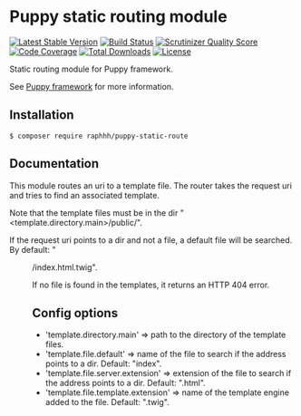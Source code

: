 # Puppy static routing module

[![Latest Stable Version](https://poser.pugx.org/raphhh/puppy-static-route/v/stable.svg)](https://packagist.org/packages/raphhh/puppy-static-route)
[![Build Status](https://travis-ci.org/Raphhh/puppy-static-route.png)](https://travis-ci.org/Raphhh/puppy-static-route)
[![Scrutinizer Quality Score](https://scrutinizer-ci.com/g/Raphhh/puppy-static-route/badges/quality-score.png?b=master)](https://scrutinizer-ci.com/g/Raphhh/puppy-static-route/)
[![Code Coverage](https://scrutinizer-ci.com/g/Raphhh/puppy-static-route/badges/coverage.png?b=master)](https://scrutinizer-ci.com/g/Raphhh/puppy-static-route/)
[![Total Downloads](https://poser.pugx.org/raphhh/puppy-static-route/downloads.svg)](https://packagist.org/packages/raphhh/puppy-static-route)
[![License](https://poser.pugx.org/raphhh/puppy-static-route/license.svg)](https://packagist.org/packages/raphhh/puppy-static-route)

Static routing module for Puppy framework.

See [Puppy framework](https://github.com/Raphhh/puppy) for more information.


## Installation

```
$ composer require raphhh/puppy-static-route
```

## Documentation

This module routes an uri to a template file. The router takes the request uri and tries to find an associated template.

Note that the template files must be in the dir "<template.directory.main>/public/".

If the request uri points to a dir and not a file, a default file will be searched. By default: "<dir>/index.html.twig".

If no file is found in the templates, it returns an HTTP 404 error.


## Config options

 - 'template.directory.main' => path to the directory of the template files.
 - 'template.file.default' => name of the file to search if the address points to a dir. Default: "index".
 - 'template.file.server.extension' => extension of the file to search if the address points to a dir. Default: ".html".
 - 'template.file.template.extension' => name of the template engine added to the file. Default: ".twig".


